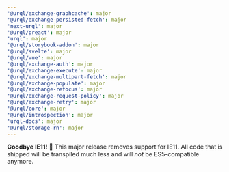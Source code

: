 ```yaml
---
'@urql/exchange-graphcache': major
'@urql/exchange-persisted-fetch': major
'next-urql': major
'@urql/preact': major
'urql': major
'@urql/storybook-addon': major
'@urql/svelte': major
'@urql/vue': major
'@urql/exchange-auth': major
'@urql/exchange-execute': major
'@urql/exchange-multipart-fetch': major
'@urql/exchange-populate': major
'@urql/exchange-refocus': major
'@urql/exchange-request-policy': major
'@urql/exchange-retry': major
'@urql/core': major
'@urql/introspection': major
'urql-docs': major
'@urql/storage-rn': major
---
```


**Goodbye IE11!** 👋 This major release removes support for IE11. All code that is shipped will be transpiled much less and will _not_ be ES5-compatible anymore.
